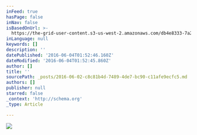 ```yaml
---
inFeed: true
hasPage: false
inNav: false
isBasedOnUrl: >-
  https://the-grid-user-content.s3-us-west-2.amazonaws.com/db4e8333-7a26-4f67-b633-800c098d5419.jpg
inLanguage: null
keywords: []
description: ''
datePublished: '2016-06-04T01:52:46.160Z'
dateModified: '2016-06-04T01:52:45.860Z'
author: []
title: ''
sourcePath: _posts/2016-06-02-c8c81b4d-7489-4de7-bc90-c11afe9ecfc5.md
authors: []
publisher: null
starred: false
_context: 'http://schema.org'
_type: Article

---
```

![](https://the-grid-user-content.s3-us-west-2.amazonaws.com/db4e8333-7a26-4f67-b633-800c098d5419.jpg)